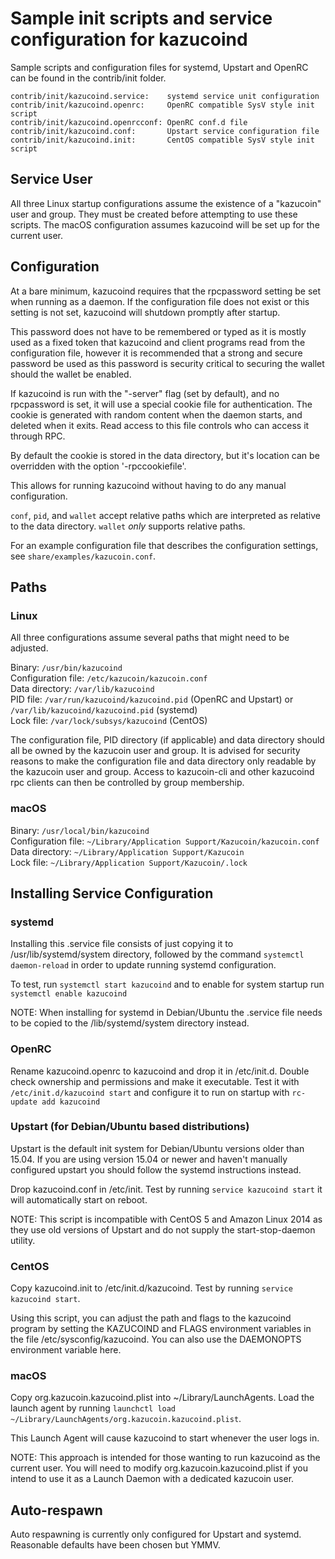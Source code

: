 Sample init scripts and service configuration for kazucoind
==========================================================

Sample scripts and configuration files for systemd, Upstart and OpenRC
can be found in the contrib/init folder.

    contrib/init/kazucoind.service:    systemd service unit configuration
    contrib/init/kazucoind.openrc:     OpenRC compatible SysV style init script
    contrib/init/kazucoind.openrcconf: OpenRC conf.d file
    contrib/init/kazucoind.conf:       Upstart service configuration file
    contrib/init/kazucoind.init:       CentOS compatible SysV style init script

Service User
---------------------------------

All three Linux startup configurations assume the existence of a "kazucoin" user
and group.  They must be created before attempting to use these scripts.
The macOS configuration assumes kazucoind will be set up for the current user.

Configuration
---------------------------------

At a bare minimum, kazucoind requires that the rpcpassword setting be set
when running as a daemon.  If the configuration file does not exist or this
setting is not set, kazucoind will shutdown promptly after startup.

This password does not have to be remembered or typed as it is mostly used
as a fixed token that kazucoind and client programs read from the configuration
file, however it is recommended that a strong and secure password be used
as this password is security critical to securing the wallet should the
wallet be enabled.

If kazucoind is run with the "-server" flag (set by default), and no rpcpassword is set,
it will use a special cookie file for authentication. The cookie is generated with random
content when the daemon starts, and deleted when it exits. Read access to this file
controls who can access it through RPC.

By default the cookie is stored in the data directory, but it's location can be overridden
with the option '-rpccookiefile'.

This allows for running kazucoind without having to do any manual configuration.

`conf`, `pid`, and `wallet` accept relative paths which are interpreted as
relative to the data directory. `wallet` *only* supports relative paths.

For an example configuration file that describes the configuration settings,
see `share/examples/kazucoin.conf`.

Paths
---------------------------------

### Linux

All three configurations assume several paths that might need to be adjusted.

Binary:              `/usr/bin/kazucoind`  
Configuration file:  `/etc/kazucoin/kazucoin.conf`  
Data directory:      `/var/lib/kazucoind`  
PID file:            `/var/run/kazucoind/kazucoind.pid` (OpenRC and Upstart) or `/var/lib/kazucoind/kazucoind.pid` (systemd)  
Lock file:           `/var/lock/subsys/kazucoind` (CentOS)  

The configuration file, PID directory (if applicable) and data directory
should all be owned by the kazucoin user and group.  It is advised for security
reasons to make the configuration file and data directory only readable by the
kazucoin user and group.  Access to kazucoin-cli and other kazucoind rpc clients
can then be controlled by group membership.

### macOS

Binary:              `/usr/local/bin/kazucoind`  
Configuration file:  `~/Library/Application Support/Kazucoin/kazucoin.conf`  
Data directory:      `~/Library/Application Support/Kazucoin`  
Lock file:           `~/Library/Application Support/Kazucoin/.lock`  

Installing Service Configuration
-----------------------------------

### systemd

Installing this .service file consists of just copying it to
/usr/lib/systemd/system directory, followed by the command
`systemctl daemon-reload` in order to update running systemd configuration.

To test, run `systemctl start kazucoind` and to enable for system startup run
`systemctl enable kazucoind`

NOTE: When installing for systemd in Debian/Ubuntu the .service file needs to be copied to the /lib/systemd/system directory instead.

### OpenRC

Rename kazucoind.openrc to kazucoind and drop it in /etc/init.d.  Double
check ownership and permissions and make it executable.  Test it with
`/etc/init.d/kazucoind start` and configure it to run on startup with
`rc-update add kazucoind`

### Upstart (for Debian/Ubuntu based distributions)

Upstart is the default init system for Debian/Ubuntu versions older than 15.04. If you are using version 15.04 or newer and haven't manually configured upstart you should follow the systemd instructions instead.

Drop kazucoind.conf in /etc/init.  Test by running `service kazucoind start`
it will automatically start on reboot.

NOTE: This script is incompatible with CentOS 5 and Amazon Linux 2014 as they
use old versions of Upstart and do not supply the start-stop-daemon utility.

### CentOS

Copy kazucoind.init to /etc/init.d/kazucoind. Test by running `service kazucoind start`.

Using this script, you can adjust the path and flags to the kazucoind program by
setting the KAZUCOIND and FLAGS environment variables in the file
/etc/sysconfig/kazucoind. You can also use the DAEMONOPTS environment variable here.

### macOS

Copy org.kazucoin.kazucoind.plist into ~/Library/LaunchAgents. Load the launch agent by
running `launchctl load ~/Library/LaunchAgents/org.kazucoin.kazucoind.plist`.

This Launch Agent will cause kazucoind to start whenever the user logs in.

NOTE: This approach is intended for those wanting to run kazucoind as the current user.
You will need to modify org.kazucoin.kazucoind.plist if you intend to use it as a
Launch Daemon with a dedicated kazucoin user.

Auto-respawn
-----------------------------------

Auto respawning is currently only configured for Upstart and systemd.
Reasonable defaults have been chosen but YMMV.
